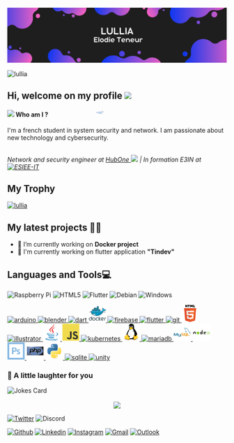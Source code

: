 <!-- Banner -->
[![Lullia's GitHub Banner](./img/Banner1.png)](https://lullia.github.io/personal-website/)

<!-- Profile view -->

<p align="left"> <img src="https://komarev.com/ghpvc/?username=lullia&label=Profile%20views&color=0e75b6&style=flat" alt="lullia" /> </p>

<!-- Intro -->
## Hi, welcome on my profile <img src="https://media.giphy.com/media/hvRJCLFzcasrR4ia7z/giphy.gif" width="25px">

<img align="right" src="https://media.giphy.com/media/84SFZf1BKgzeny1WxQ/giphy.gif" width="300px" style="border-radius:50%">

#### <img src="https://i.pinimg.com/originals/20/c6/09/20c609f194dde4421224b94e9d3d5c6c.gif" width="25px"> Who am I ?
I'm a french student in system security and network. I am passionate about new technology and cybersecurity. <br> <br>

<p><em>Network and security engineer at <a href="https://hubone.fr">HubOne <img src="![image](https://user-images.githubusercontent.com/67014903/167316428-7a5ee728-0e38-44e8-b1a0-9dd1f1a1fdeb.png)" width="30px"/></a> | In formation E3IN at <a href="https://www.esiee-it.fr/fr"><img src="https://www.esiee-it.fr/themes/custom/generic/medias/logo-esiee-it.png" alt="ESIEE-IT" width="50px"/></a></em></p>
 

<!-- Trophées -->
## My Trophy
<p align="left"> <a href="https://github.com/ryo-ma/github-profile-trophy"><img src="https://github-profile-trophy.vercel.app/?username=lullia&row=2&column=3&theme=discord" alt="lullia" /></a> </p>



<!-- Projects -->             
## My latest projects 👨‍💻
- 🔭 I’m currently working on **Docker project**
- 🔭 I'm currently working on flutter application **"Tindev"**
      

<!-- Technos -->
## Languages and Tools💻
![Raspberry Pi](https://img.shields.io/badge/-RaspberryPi-C51A4A?style=for-the-badge&logo=Raspberry-Pi)
![HTML5](https://img.shields.io/badge/html5-%23E34F26.svg?style=for-the-badge&logo=html5&logoColor=white)
![Flutter](https://img.shields.io/badge/Flutter-%2302569B.svg?style=for-the-badge&logo=Flutter&logoColor=white)
![Debian](https://img.shields.io/badge/Debian-D70A53?style=for-the-badge&logo=debian&logoColor=white)
![Windows](https://img.shields.io/badge/Windows-0078D6?style=for-the-badge&logo=windows&logoColor=white)

<p align="left"> <a href="https://www.arduino.cc/" target="_blank" rel="noreferrer"> <img src="https://cdn.worldvectorlogo.com/logos/arduino-1.svg" alt="arduino" width="40" height="40"/> </a> <a href="https://www.blender.org/" target="_blank" rel="noreferrer"> <img src="https://download.blender.org/branding/community/blender_community_badge_white.svg" alt="blender" width="40" height="40"/> </a> <a href="https://dart.dev" target="_blank" rel="noreferrer"> <img src="https://www.vectorlogo.zone/logos/dartlang/dartlang-icon.svg" alt="dart" width="40" height="40"/> </a> <a href="https://www.docker.com/" target="_blank" rel="noreferrer"> <img src="https://raw.githubusercontent.com/devicons/devicon/master/icons/docker/docker-original-wordmark.svg" alt="docker" width="40" height="40"/> </a> <a href="https://firebase.google.com/" target="_blank" rel="noreferrer"> <img src="https://www.vectorlogo.zone/logos/firebase/firebase-icon.svg" alt="firebase" width="40" height="40"/> </a> <a href="https://flutter.dev" target="_blank" rel="noreferrer"> <img src="https://www.vectorlogo.zone/logos/flutterio/flutterio-icon.svg" alt="flutter" width="40" height="40"/> </a> <a href="https://git-scm.com/" target="_blank" rel="noreferrer"> <img src="https://www.vectorlogo.zone/logos/git-scm/git-scm-icon.svg" alt="git" width="40" height="40"/> </a> <a href="https://www.w3.org/html/" target="_blank" rel="noreferrer"> <img src="https://raw.githubusercontent.com/devicons/devicon/master/icons/html5/html5-original-wordmark.svg" alt="html5" width="40" height="40"/> </a> <a href="https://www.adobe.com/in/products/illustrator.html" target="_blank" rel="noreferrer"> <img src="https://www.vectorlogo.zone/logos/adobe_illustrator/adobe_illustrator-icon.svg" alt="illustrator" width="40" height="40"/> </a> <a href="https://www.java.com" target="_blank" rel="noreferrer"> <img src="https://raw.githubusercontent.com/devicons/devicon/master/icons/java/java-original.svg" alt="java" width="40" height="40"/> </a> <a href="https://developer.mozilla.org/en-US/docs/Web/JavaScript" target="_blank" rel="noreferrer"> <img src="https://raw.githubusercontent.com/devicons/devicon/master/icons/javascript/javascript-original.svg" alt="javascript" width="40" height="40"/> </a> <a href="https://kubernetes.io" target="_blank" rel="noreferrer"> <img src="https://www.vectorlogo.zone/logos/kubernetes/kubernetes-icon.svg" alt="kubernetes" width="40" height="40"/> </a> <a href="https://www.linux.org/" target="_blank" rel="noreferrer"> <img src="https://raw.githubusercontent.com/devicons/devicon/master/icons/linux/linux-original.svg" alt="linux" width="40" height="40"/> </a> <a href="https://mariadb.org/" target="_blank" rel="noreferrer"> <img src="https://www.vectorlogo.zone/logos/mariadb/mariadb-icon.svg" alt="mariadb" width="40" height="40"/> </a> <a href="https://www.mysql.com/" target="_blank" rel="noreferrer"> <img src="https://raw.githubusercontent.com/devicons/devicon/master/icons/mysql/mysql-original-wordmark.svg" alt="mysql" width="40" height="40"/> </a> <a href="https://nodejs.org" target="_blank" rel="noreferrer"> <img src="https://raw.githubusercontent.com/devicons/devicon/master/icons/nodejs/nodejs-original-wordmark.svg" alt="nodejs" width="40" height="40"/> </a> <a href="https://www.photoshop.com/en" target="_blank" rel="noreferrer"> <img src="https://raw.githubusercontent.com/devicons/devicon/master/icons/photoshop/photoshop-line.svg" alt="photoshop" width="40" height="40"/> </a> <a href="https://www.php.net" target="_blank" rel="noreferrer"> <img src="https://raw.githubusercontent.com/devicons/devicon/master/icons/php/php-original.svg" alt="php" width="40" height="40"/> </a> <a href="https://www.python.org" target="_blank" rel="noreferrer"> <img src="https://raw.githubusercontent.com/devicons/devicon/master/icons/python/python-original.svg" alt="python" width="40" height="40"/> </a> <a href="https://www.sqlite.org/" target="_blank" rel="noreferrer"> <img src="https://www.vectorlogo.zone/logos/sqlite/sqlite-icon.svg" alt="sqlite" width="40" height="40"/> </a> <a href="https://unity.com/" target="_blank" rel="noreferrer"> <img src="https://www.vectorlogo.zone/logos/unity3d/unity3d-icon.svg" alt="unity" width="40" height="40"/> </a> </p>

<!-- Joke -->
### 🙊 A little laughter for you
![Jokes Card](https://readme-jokes.vercel.app/api?theme=dracula)       

<!-- ZeroTwo -->
<p align="center">
    <img align="center" src="https://pngroyale.com/wp-content/uploads/2021/09/236403119_157618953172577_1692705945239903638_n_adobespark.png">
</p>

<!-- Contacts -->
[![Twitter](https://img.shields.io/badge/Twitter-%231DA1F2.svg?style=for-the-badge&logo=Twitter&logoColor=white)](https://www.twitter.com/eteneur)
![Discord](https://img.shields.io/badge/Lullia&#9839;0002-%237289DA.svg?style=for-the-badge&logo=discord&logoColor=white)
</p>

[![Github](https://img.shields.io/badge/-Github-000?style=flat&logo=Github&logoColor=white)](https://github.com/lullia)
[![Linkedin](https://img.shields.io/badge/-LinkedIn-blue?style=flat&logo=Linkedin&logoColor=white)](https://www.linkedin.com/in/elodie-teneur-64b90215a/)
[![Instagram](https://img.shields.io/badge/-Instagram-c13584?style=flat&labelColor=c13584&logo=instagram&logoColor=white)](https://www.instagram.com/elodie.teneur/)
[![Gmail](https://img.shields.io/badge/-Gmail-c14438?style=flat&logo=Gmail&logoColor=white)](mailto:elodie.teneur@edu.itescia.fr)
[![Outlook](https://img.shields.io/badge/-Outlook-0078D4?style=flat&logo=Microsoft-Outlook&logoColor=white)](mailto:brendalove2@hotmail.com)
